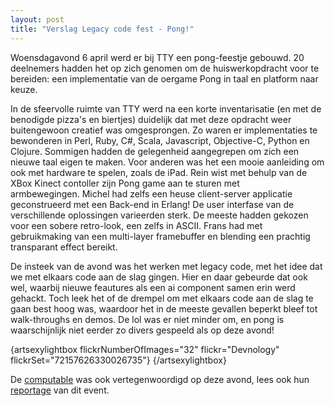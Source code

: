 ```yaml
---
layout: post
title: "Verslag Legacy code fest - Pong!"
---
```


Woensdagavond 6 april werd er bij TTY een pong-feestje gebouwd. 20 deelnemers hadden het op zich genomen om de huiswerkopdracht voor te bereiden: een implementatie van de oergame Pong in taal en platform naar keuze.

In de sfeervolle ruimte van TTY werd na een korte inventarisatie (en met de benodigde pizza's en biertjes) duidelijk dat met deze opdracht weer buitengewoon creatief was omgesprongen. Zo waren er implementaties te bewonderen in Perl, Ruby, C#, Scala, Javascript, Objective-C, Python en Clojure. Sommigen hadden de gelegenheid aangegrepen om zich een nieuwe taal eigen te maken. Voor anderen was het een mooie aanleiding om ook met hardware te spelen, zoals de iPad.&nbsp;Rein wist met behulp van de XBox Kinect contoller zijn Pong game aan te sturen met armbewegingen.&nbsp;Michel had zelfs een heuse client-server applicatie geconstrueerd met een Back-end in Erlang! De user interfase van de verschillende oplossingen varieerden sterk. De meeste hadden gekozen voor een sobere retro-look, een zelfs in ASCII. Frans had met gebruikmaking van een multi-layer framebuffer en blending een prachtig transparant effect bereikt.

De insteek van de avond was het werken met legacy code, met het idee dat we met elkaars code aan de slag gingen. Hier en daar gebeurde dat ook wel, waarbij nieuwe feautures als een ai component samen erin werd gehackt. Toch leek het of de drempel om met elkaars code aan de slag te gaan best hoog was, waardoor het in de meeste gevallen beperkt bleef tot walk-throughs en demos. De lol was er niet minder om, en pong is waarschijnlijk niet eerder zo divers gespeeld als op deze avond!

{artsexylightbox flickrNumberOfImages="32" flickr="Devnology" flickrSet="72157626330026735"} {/artsexylightbox}

De [computable](http://www.computable.nl) was ook vertegenwoordigd op deze avond, lees ook hun [reportage](http://www.computable.nl/artikel/ict_topics/development/3879678/1277180/ontwikkelen-buiten-je-eigen-comfortzone.html) van dit event.

<object width="425" height="344"><param name="movie" value="http://www.youtube.com/v/gUKgIhQjtW4?hl=en&amp;fs=1" /><param name="allowFullScreen" value="true" /><param name="allowscriptaccess" value="always" /><embed src="http://www.youtube.com/v/gUKgIhQjtW4?hl=en&amp;fs=1" mce_src="http://www.youtube.com/v/gUKgIhQjtW4?hl=en&amp;fs=1" type="application/x-shockwave-flash" allowscriptaccess="always" allowfullscreen="allowfullscreen" width="425" height="344" /></object>
